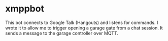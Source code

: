 # xmppbot

This bot connects to Google Talk (Hangouts) and listens for commands.
I wrote it to allow me to trigger opening a garage gate from a chat
session. It sends a message to the garage controller over MQTT.